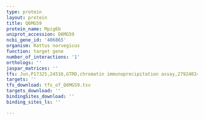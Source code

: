 ```yaml
---
type: protein
layout: protein
title: Q6MG59
protein_name: Mpig6b
uniprot_accession: Q6MG59
ncbi_gene_id: '406865'
organism: Rattus norvegicus
function: target gene
number_of_interactions: '1'
orthologs: ''
jaspar_matrices: ''
tfs: Jun,P17325,24516,GTRD,chromatin immunoprecipitation assay,27924024%5Buid%5D,No
targets: ''
tfs_download: tfs_of_Q6MG59.tsv
targets_download: ''
bindingSites_download: ''
binding_sites_ls: ''

---
```

